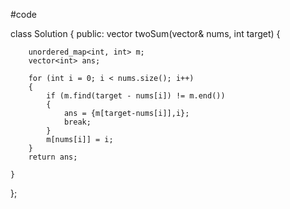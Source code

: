 #code 


class Solution {
public:
    vector<int> twoSum(vector<int>& nums, int target) {
        
        unordered_map<int, int> m;
        vector<int> ans;
        
        for (int i = 0; i < nums.size(); i++)
        {
            if (m.find(target - nums[i]) != m.end())
            {
                ans = {m[target-nums[i]],i};
                break;
            }
            m[nums[i]] = i;
        }
        return ans;
        
    }
};
